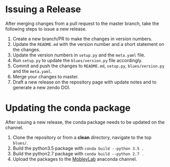 # Issuing a Release
After merging changes from a pull request to the master branch, take the following steps to issue a new release.

1. Create a new branch/PR to make the changes in version numbers.
2. Update the `README.md` with the version number and a short statement on the changes.
3. Update the version numbers in `setup.py` and the `meta.yaml` file.
4. Run `setup.py` to update the `blues/version.py` file accordingly.
5. Commit and push the changes to `README.md`, `setup.py`, `blues/version.py` and the `meta.yaml`.
6. Merge your changes to master.
7. Draft a new release on the repository page with update notes and to generate a new zendo DOI.

# Updating the conda package
After issuing a new release, the conda package needs to be updated on the channel.

1. Clone the repository or from a **clean** directory, navigate to the top `blues/`.
2. Build the python3.5 package with `conda build --python 3.5 .`
3. Build the python2.7 package with `conda build --python 2.7 .`
4. Upload the packages to the [MobleyLab](https://anaconda.org/mobleylab/blues/files) anaconda channel.
